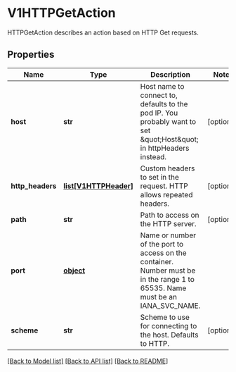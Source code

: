 # V1HTTPGetAction

HTTPGetAction describes an action based on HTTP Get requests.
## Properties
Name | Type | Description | Notes
------------ | ------------- | ------------- | -------------
**host** | **str** | Host name to connect to, defaults to the pod IP. You probably want to set \&quot;Host\&quot; in httpHeaders instead. | [optional] 
**http_headers** | [**list[V1HTTPHeader]**](V1HTTPHeader.md) | Custom headers to set in the request. HTTP allows repeated headers. | [optional] 
**path** | **str** | Path to access on the HTTP server. | [optional] 
**port** | [**object**](.md) | Name or number of the port to access on the container. Number must be in the range 1 to 65535. Name must be an IANA_SVC_NAME. | 
**scheme** | **str** | Scheme to use for connecting to the host. Defaults to HTTP. | [optional] 

[[Back to Model list]](../README.md#documentation-for-models) [[Back to API list]](../README.md#documentation-for-api-endpoints) [[Back to README]](../README.md)


